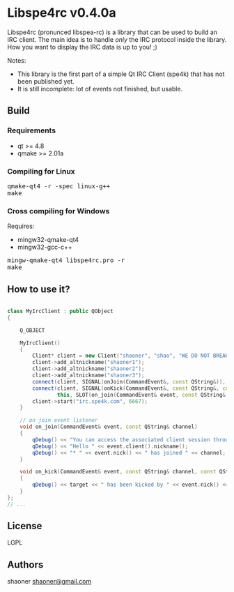 Libspe4rc v0.4.0a
=======

Libspe4rc (pronunced libspea-rc) is a library that can be used to build an IRC client.
The main idea is to handle *only* the IRC protocol inside the library.
How you want to display the IRC data is up to you! ;)

Notes:
* This library is the first part of a simple Qt IRC Client (spe4k) that has not been published yet.
* It is still incomplete: lot of events not finished, but usable.

## Build

### Requirements

* qt >= 4.8
* qmake >= 2.01a

### Compiling for Linux

<pre>
qmake-qt4 -r -spec linux-g++
make
</pre>

### Cross compiling for Windows

Requires:
* mingw32-qmake-qt4
* mingw32-gcc-c++

<pre>
mingw-qmake-qt4 libspe4rc.pro -r
make
</pre>

## How to use it?

```c++

class MyIrcClient : public QObject
{

	Q_OBJECT

	MyIrcClient()
	{
		Client* client = new Client("shaoner", "shao", "WE DO NOT BREAK USERSPACE Mauro!");
		client->add_altnickname("shaoner1");
		client->add_altnickname("shaoner2");
		client->add_altnickname("shaoner3");
		connect(client, SIGNAL(onJoin(CommandEvent&, const QString&)), this, SLOT(on_join(CommandEvent& event, const QString&)));
		connect(client, SIGNAL(onKick(CommandEvent&, const QString&, const QString&, const QString&)),
				this, SLOT(on_join(CommandEvent& event, const QString&, const QString&, const QString&)));
        client->start("irc.spe4k.com", 6667);
	}

	// on join event listener
   	void on_join(CommandEvent& event, const QString& channel)
   	{
		qDebug() << "You can access the associated client session through event.client()";
		qDebug() << "Hello " << event.client().nickname();
		qDebug() << "* " << event.nick() << " has joined " << channel;
   	}

	void on_kick(CommandEvent& event, const QString& channel, const QString& target, const QString& reason)
	{
		qDebug() << target << " has been kicked by " << event.nick() << "( reason: " << reason << " )";
	}
};
// ...
```

## License

LGPL

## Authors

shaoner <shaoner@gmail.com>
